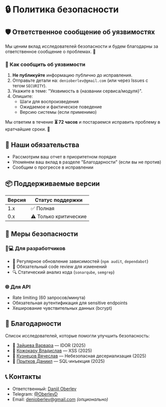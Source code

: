 # 🔒 Политика безопасности

## 🛡️ Ответственное сообщение об уязвимостях

Мы ценим вклад исследователей безопасности и будем благодарны за ответственное сообщение о проблемах. 🤝

### 📝 Как сообщить об уязвимости

1. **Не публикуйте** информацию публично до исправления.
2. Отправьте детали на: `denioberlev@gmail.com` (или через Issues с тегом `SECURITY`).
3. Укажите в теме: "Уязвимость в {названии сервиса/модуля}".
4. Опишите:
   - Шаги для воспроизведения
   - Ожидаемое и фактическое поведение
   - Версию системы (если применимо)

Мы ответим в течение **⏳ 72 часов** и постараемся исправить проблему в кратчайшие сроки. 🚀

## 🤝 Наши обязательства

- Рассмотрим ваш отчет в приоритетном порядке
- Упомянем ваш вклад в разделе "Благодарности" (если вы не против)
- Сообщим о прогрессе в исправлении

## 📦 Поддерживаемые версии

| Версия | Статус поддержки      |
| ------ | --------------------- |
| 1.x    | ✅ Полная             |
| 0.x    | ⚠️ Только критические |

## 🔐 Меры безопасности

### 👨💻 Для разработчиков

- 🔄 Регулярное обновление зависимостей (`npm audit`, `dependabot`)
- 👀 Обязательный code review для изменений
- 🔍 Статический анализ кода (`sonarqube`, `semgrep`)

### 🌐 Для API

- Rate limiting (60 запросов/минута)
- Обязательная аутентификация для sensitive endpoints
- Хеширование чувствительных данных (bcrypt)

## 🙏 Благодарности

Список исследователей, которые помогли улучшить безопасность:

- 🎯 [Зайцева Варвара](https://github.com/assembly-confucius) — IDOR (2025)
- 🎯 [Кожокару Владислав](https://github.com/vxkingblitz) — XSS (2025)
- 🎯 [Кузнецов Вячеслав](https://github.com/assembly-confucius) — Небезопасная десериализация (2025)
- 🎯 [Прытков Даниил](https://github.com/Daniil-Oberlev) — SQL-инъекция (2025)

## 📞 Контакты

- Ответственный: [Daniil Oberlev](https://github.com/Daniil-Oberlev)
- Telegram: [@OberlevD](https://t.me/OberlevD)
- Email: <denioberlev@gmail.com> _(опционально)_
